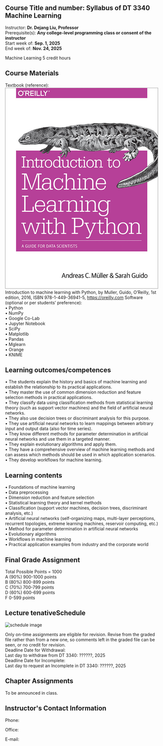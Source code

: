 ## Course Title and number: 	**Syllabus of DT 3340 Machine Learning**
Instructor:	**Dr. Dejang Liu, Professor**\
Prerequisite(s):	**Any college-level programming class or consent of the instructor**\
Start week of:	**Sep. 1, 2025**\
End week of:	**Nov. 24, 2025**

Machine Learning 5 credit hours
## Course Materials
Textbook (reference):
![textbook cover](https://github.com/biuh-dt/courses/blob/main/Machine_Learning/cover.jpg)
Introduction to machine learning with Python, by Muller, Guido, O’Reilly, 1st edition, 2016, ISBN 978-1-449-36941-5, https://oreilly.com 
Software (optional or per students’ preference):\
•	Python\
•	NumPy\
•	Google Co-Lab\
•	Jupyter Notebook\
•	SciPy\
•	Matplotlib\
•	Pandas\
•	Mglearn\
•	Orange\
•	KNIME

## Learning outcomes/competences

•	The students explain the history and basics of machine learning and establish the relationship to its practical applications.\
•	They master the use of common dimension reduction and feature selection methods in practical applications.\
•	They classify data using classification methods from statistical learning theory (such as support vector machines) and the field of artificial neural networks.\
•	They also use decision trees or discriminant analysis for this purpose.\
•	They use artificial neural networks to learn mappings between arbitrary input and output data (also for time series).\
•	They know different methods for parameter determination in artificial neural networks and use them in a targeted manner.\
•	They explain evolutionary algorithms and apply them.\
•	They have a comprehensive overview of machine learning methods and can assess which methods should be used in which application scenarios.\
•	They develop workflows for machine learning.


## Learning contents

•	Foundations of machine learning\
•	Data preprocessing\
•	Dimension reduction and feature selection\
•	Statistical learning theory and kernel methods\
•	Classification (support vector machines, decision trees, discriminant analysis, etc.)\
•	Artificial neural networks (self-organizing maps, multi-layer perceptions, recurrent topologies, extreme learning machines, reservoir computing, etc.)\
•	Method for parameter determination in artificial neural networks\
•	Evolutionary algorithms\
•	Workflows in machine learning\
•	Practical application examples from industry and the corporate world

## Final Grade Assignment
Total Possible Points = 1000\
A (90%)     900-1000 points\
B (80%)     800-899 points\
C (70%)     700-799 points\
D (60%)     600-699 points\
F	    	 0-599 points

## Lecture tenativeSchedule

![schedule image](https://courses.biuh-dt.com/Machine_Learning/ScheduleML.jpg) 

Only on-time assignments are eligible for revision. Revise from the graded file rather than from a new one, so comments left in the graded file can be seen, or no credit for revision.\
Deadline Date for Withdrawal:\
Last day to withdraw from DT 3340: ??????, 2025\
Deadline Date for Incomplete:\
Last day to request an Incomplete in DT 3340: ??????, 2025

## Chapter Assignments
To be announced in class. 

## Instructor's Contact Information

Phone:

Office:

E-mail:

